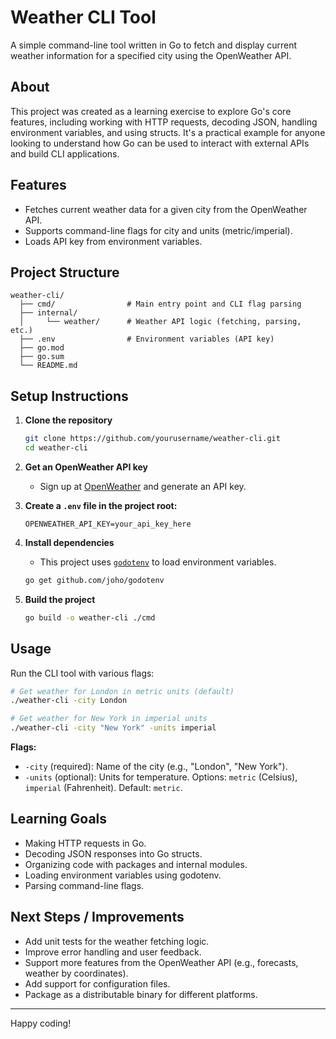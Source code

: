 

# Weather CLI Tool

A simple command-line tool written in Go to fetch and display current weather information for a specified city using the OpenWeather API.

## About

This project was created as a learning exercise to explore Go's core features, including working with HTTP requests, decoding JSON, handling environment variables, and using structs. It's a practical example for anyone looking to understand how Go can be used to interact with external APIs and build CLI applications.

## Features

- Fetches current weather data for a given city from the OpenWeather API.
- Supports command-line flags for city and units (metric/imperial).
- Loads API key from environment variables.

## Project Structure

```
weather-cli/
  ├── cmd/                # Main entry point and CLI flag parsing
  ├── internal/
  │     └── weather/      # Weather API logic (fetching, parsing, etc.)
  ├── .env                # Environment variables (API key)
  ├── go.mod
  ├── go.sum
  └── README.md
```

## Setup Instructions

1. **Clone the repository**
   ```bash
   git clone https://github.com/yourusername/weather-cli.git
   cd weather-cli
   ```

2. **Get an OpenWeather API key**
   - Sign up at [OpenWeather](https://openweathermap.org/api) and generate an API key.

3. **Create a `.env` file in the project root:**
   ```
   OPENWEATHER_API_KEY=your_api_key_here
   ```

4. **Install dependencies**
   - This project uses [`godotenv`](https://github.com/joho/godotenv) to load environment variables.
   ```bash
   go get github.com/joho/godotenv
   ```

5. **Build the project**
   ```bash
   go build -o weather-cli ./cmd
   ```

## Usage

Run the CLI tool with various flags:

```bash
# Get weather for London in metric units (default)
./weather-cli -city London

# Get weather for New York in imperial units
./weather-cli -city "New York" -units imperial
```

**Flags:**
- `-city` (required): Name of the city (e.g., "London", "New York").
- `-units` (optional): Units for temperature. Options: `metric` (Celsius), `imperial` (Fahrenheit). Default: `metric`.

## Learning Goals

- Making HTTP requests in Go.
- Decoding JSON responses into Go structs.
- Organizing code with packages and internal modules.
- Loading environment variables using godotenv.
- Parsing command-line flags.

## Next Steps / Improvements

- Add unit tests for the weather fetching logic.
- Improve error handling and user feedback.
- Support more features from the OpenWeather API (e.g., forecasts, weather by coordinates).
- Add support for configuration files.
- Package as a distributable binary for different platforms.

---

Happy coding!